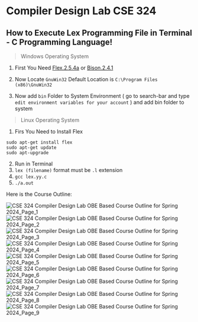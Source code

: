 # Compiler Design Lab CSE 324

## How to Execute Lex Programming File in Terminal - C Programming Language!

> Windows Operating System
1. First You Need [Flex.2.5.4a](https://gnuwin32.sourceforge.net/packages/flex.htm)
   or [Bison.2.4.1](https://gnuwin32.sourceforge.net/packages/bison.htm)
2. Now Locate `GnuWin32` Default Location is `C:\Program Files (x86)\GnuWin32`

3. Now add `bin` Folder to System Environment ( go to search-bar and type `edit environment variables for your account` )
   and add bin folder to system 


> Linux Operating System 
1. Firs You Need to Install Flex
```
sudo apt-get install flex
sudo apt-get update
sudo apt-upgrade
```
2. Run in Terminal
1. `lex (filename)` format must be `.l` extension
2. `gcc lex.yy.c`
3. `./a.out`



Here is the Course Outline:

![CSE 324 Compiler Design Lab OBE Based Course Outline for Spring 2024_Page_1](https://github.com/istiakAHAMMEDsaad/Compiler_Design_CSE-324/assets/100187174/1d4e761d-9cad-4469-87bf-2270721826a8)
![CSE 324 Compiler Design Lab OBE Based Course Outline for Spring 2024_Page_2](https://github.com/istiakAHAMMEDsaad/Compiler_Design_CSE-324/assets/100187174/dbb3790e-77fc-48c5-856b-c09c1b078d08)
![CSE 324 Compiler Design Lab OBE Based Course Outline for Spring 2024_Page_3](https://github.com/istiakAHAMMEDsaad/Compiler_Design_CSE-324/assets/100187174/29a09267-d35c-4174-a4f2-ce3dd2d8a6d7)
![CSE 324 Compiler Design Lab OBE Based Course Outline for Spring 2024_Page_4](https://github.com/istiakAHAMMEDsaad/Compiler_Design_CSE-324/assets/100187174/b506f8af-be43-45d6-8ed2-e2c9a6c4b121)
![CSE 324 Compiler Design Lab OBE Based Course Outline for Spring 2024_Page_5](https://github.com/istiakAHAMMEDsaad/Compiler_Design_CSE-324/assets/100187174/dffbd029-0075-4b0c-81dc-c0832d0d8beb)
![CSE 324 Compiler Design Lab OBE Based Course Outline for Spring 2024_Page_6](https://github.com/istiakAHAMMEDsaad/Compiler_Design_CSE-324/assets/100187174/766f3e77-178a-46e1-b550-add20b9fd439)
![CSE 324 Compiler Design Lab OBE Based Course Outline for Spring 2024_Page_7](https://github.com/istiakAHAMMEDsaad/Compiler_Design_CSE-324/assets/100187174/995bb4cd-690a-4225-9ef0-16711e6551a3)
![CSE 324 Compiler Design Lab OBE Based Course Outline for Spring 2024_Page_8](https://github.com/istiakAHAMMEDsaad/Compiler_Design_CSE-324/assets/100187174/6628c963-e793-4e4c-b9ab-34bc0613673b)
![CSE 324 Compiler Design Lab OBE Based Course Outline for Spring 2024_Page_9](https://github.com/istiakAHAMMEDsaad/Compiler_Design_CSE-324/assets/100187174/e3e46369-37f9-4cbf-bede-c5003eb43f35)


